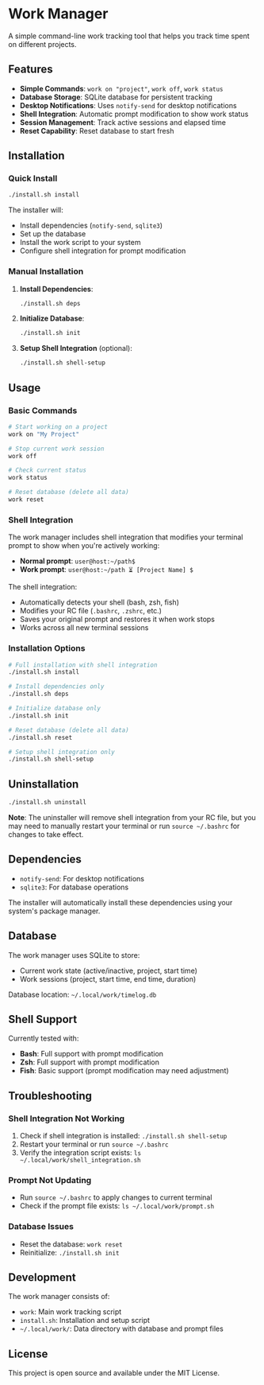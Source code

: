 # Work Manager

A simple command-line work tracking tool that helps you track time spent on different projects.

## Features

- **Simple Commands**: `work on "project"`, `work off`, `work status`
- **Database Storage**: SQLite database for persistent tracking
- **Desktop Notifications**: Uses `notify-send` for desktop notifications
- **Shell Integration**: Automatic prompt modification to show work status
- **Session Management**: Track active sessions and elapsed time
- **Reset Capability**: Reset database to start fresh

## Installation

### Quick Install
```bash
./install.sh install
```

The installer will:
- Install dependencies (`notify-send`, `sqlite3`)
- Set up the database
- Install the work script to your system
- Configure shell integration for prompt modification

### Manual Installation

1. **Install Dependencies**:
   ```bash
   ./install.sh deps
   ```

2. **Initialize Database**:
   ```bash
   ./install.sh init
   ```

3. **Setup Shell Integration** (optional):
   ```bash
   ./install.sh shell-setup
   ```

## Usage

### Basic Commands

```bash
# Start working on a project
work on "My Project"

# Stop current work session
work off

# Check current status
work status

# Reset database (delete all data)
work reset
```

### Shell Integration

The work manager includes shell integration that modifies your terminal prompt to show when you're actively working:

- **Normal prompt**: `user@host:~/path$ `
- **Work prompt**: `user@host:~/path ⏳ [Project Name] $ `

The shell integration:
- Automatically detects your shell (bash, zsh, fish)
- Modifies your RC file (`.bashrc`, `.zshrc`, etc.)
- Saves your original prompt and restores it when work stops
- Works across all new terminal sessions

### Installation Options

```bash
# Full installation with shell integration
./install.sh install

# Install dependencies only
./install.sh deps

# Initialize database only
./install.sh init

# Reset database (delete all data)
./install.sh reset

# Setup shell integration only
./install.sh shell-setup
```

## Uninstallation

```bash
./install.sh uninstall
```

**Note**: The uninstaller will remove shell integration from your RC file, but you may need to manually restart your terminal or run `source ~/.bashrc` for changes to take effect.

## Dependencies

- `notify-send`: For desktop notifications
- `sqlite3`: For database operations

The installer will automatically install these dependencies using your system's package manager.

## Database

The work manager uses SQLite to store:
- Current work state (active/inactive, project, start time)
- Work sessions (project, start time, end time, duration)

Database location: `~/.local/work/timelog.db`

## Shell Support

Currently tested with:
- **Bash**: Full support with prompt modification
- **Zsh**: Full support with prompt modification  
- **Fish**: Basic support (prompt modification may need adjustment)

## Troubleshooting

### Shell Integration Not Working
1. Check if shell integration is installed: `./install.sh shell-setup`
2. Restart your terminal or run `source ~/.bashrc`
3. Verify the integration script exists: `ls ~/.local/work/shell_integration.sh`

### Prompt Not Updating
- Run `source ~/.bashrc` to apply changes to current terminal
- Check if the prompt file exists: `ls ~/.local/work/prompt.sh`

### Database Issues
- Reset the database: `work reset`
- Reinitialize: `./install.sh init`

## Development

The work manager consists of:
- `work`: Main work tracking script
- `install.sh`: Installation and setup script
- `~/.local/work/`: Data directory with database and prompt files

## License

This project is open source and available under the MIT License. 